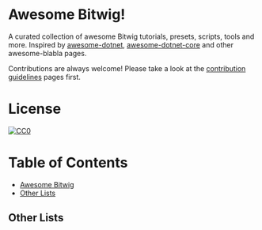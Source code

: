 # Awesome Bitwig!
 A curated collection of awesome Bitwig tutorials, presets, scripts, tools and more.
Inspired by [awesome-dotnet](https://github.com/quozd/awesome-dotnet), [awesome-dotnet-core](https://github.com/thangchung/awesome-dotnet-core) and other awesome-blabla pages.

Contributions are always welcome! Please take a look at the [contribution guidelines](https://github.com/minimorze/awesome-bitwig/blob/master/CONTRIBUTING.md) pages first.

# License

[![CC0](https://licensebuttons.net/p/zero/1.0/88x31.png)](https://creativecommons.org/publicdomain/zero/1.0/)

# Table of Contents

* [Awesome Bitwig](#awesome-bitwig)
* [Other Lists](#other-lists)

## Other Lists
